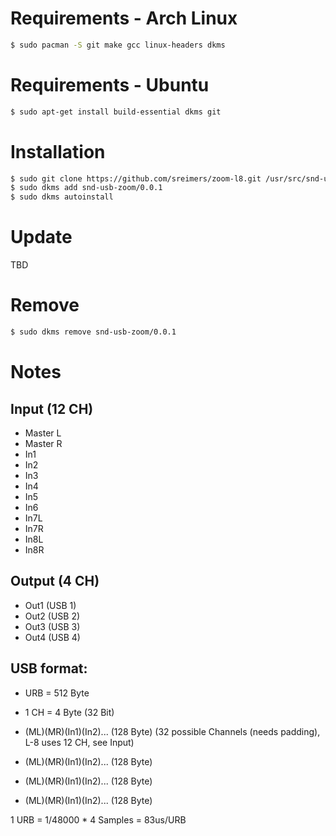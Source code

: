 # Requirements - Arch Linux
```bash
$ sudo pacman -S git make gcc linux-headers dkms
```

# Requirements - Ubuntu

```bash
$ sudo apt-get install build-essential dkms git
```


# Installation

```bash
$ sudo git clone https://github.com/sreimers/zoom-l8.git /usr/src/snd-usb-zoom-0.0.1
$ sudo dkms add snd-usb-zoom/0.0.1
$ sudo dkms autoinstall
```

# Update

TBD


# Remove

```bash
$ sudo dkms remove snd-usb-zoom/0.0.1
```


# Notes

## Input (12 CH)

- Master L
- Master R
- In1 
- In2
- In3
- In4
- In5
- In6
- In7L
- In7R
- In8L 
- In8R

## Output (4 CH)

- Out1 (USB 1)
- Out2 (USB 2)
- Out3 (USB 3)
- Out4 (USB 4)


## USB format:

- URB = 512 Byte
- 1 CH = 4 Byte (32 Bit)

- (ML)(MR)(In1)(In2)... (128 Byte) (32 possible Channels (needs padding), L-8 uses 12 CH, see Input)
- (ML)(MR)(In1)(In2)... (128 Byte)
- (ML)(MR)(In1)(In2)... (128 Byte)
- (ML)(MR)(In1)(In2)... (128 Byte)

1 URB = 1/48000 * 4 Samples = 83us/URB
